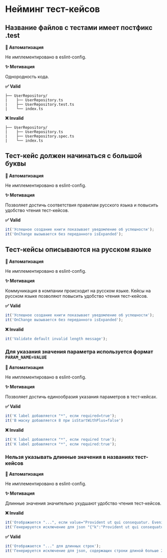 # Нейминг тест-кейсов

## Название файлов с тестами имеет постфикс .test

**🤖 Автоматизация**

Не имплементировано в eslint-config.

**✨ Мотивация**

Однородность кода.

**✅ Valid**

```
├── UserRepository/
|    ├── UserRepository.ts
|    ├── UserRepository.test.ts
|    └── index.ts 
```

**❌ Invalid**

```
├── UserRepository/
|    ├── UserRepository.ts
|    ├── UserRepository.spec.ts
|    └── index.ts 
```

## Тест-кейс должен начинаться с большой буквы

**🤖 Автоматизация**

Не имплементировано в eslint-config.

**✨ Мотивация**

Позволяет достичь соответствия правилам русского языка и повысить удобство чтения тест-кейсов.

**✅ Valid**

```ts
it('Успешное создание книги показывает уведомление об успешности');
it('OnChange вызывается без переданного isExpanded');
```

## Тест-кейсы описываются на русском языке

**🤖 Автоматизация**

Не имплементировано в eslint-config.

**✨ Мотивация**

Коммуникация в компании происходит на русском языке. Кейсы на русском языке позволяют повысить удобство чтения тест-кейсов.

**✅ Valid**

```ts
it('Успешное создание книги показывает уведомление об успешности');
it('OnChange вызывается без переданного isExpanded');
```

**❌ Invalid**

```ts
it('Validate default invalid length message');
```

### Для указания значения параметра используется формат `PARAM_NAME=VALUE`

**🤖 Автоматизация**

Не имплементировано в eslint-config.

**✨ Мотивация**

Позволяет достичь единообразия указания параметров в тест-кейсах.

**✅ Valid**

```ts
it('К label добавляется "*", если required=true');
it('В маску добавляется 8 при isStartWithPlus=false')
```

**❌ Invalid**

```ts
it('К label добавляется "*", если required true');
it('К label добавляется "*", если required:true');
```

### Нельзя указывать длинные значения в названиях тест-кейсов

**🤖 Автоматизация**

Не имплементировано в eslint-config.

**✨ Мотивация**

Длинные значения значительно ухудшают удобство чтения тест-кейсов.

**❌ Invalid**

```ts
it('Отображается "...", если value="Provident ut qui consequatur. Eveniet deserunt et unde numquam. Velit distinctio excepturi deleniti tempora praesentium voluptatem laboriosam accusamus autem. Esse saepe sunt veritatis consequatur officia nihil tempora quisquam necessitatibus. Officia et dolorem."');
it('Генерируется исключение для json "{"k":"Provident ut qui consequatur. Eveniet deserunt et unde numquam. Velit distinctio excepturi deleniti tempora praesentium voluptatem laboriosam accusamus autem. Esse saepe sunt veritatis consequatur officia nihil tempora quisquam necessitatibus. Officia et dolorem."}"');
```

**✅ Valid**

```ts
it('Отображается "..." для длинных строк');
it('Генерируется исключение для json, содержащих строки длиной больше 20 символов')
```
